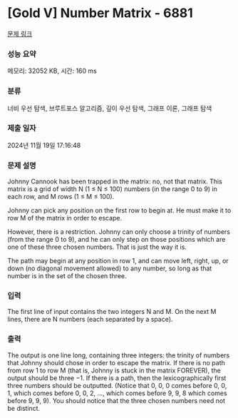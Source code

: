 # [Gold V] Number Matrix - 6881 

[문제 링크](https://www.acmicpc.net/problem/6881) 

### 성능 요약

메모리: 32052 KB, 시간: 160 ms

### 분류

너비 우선 탐색, 브루트포스 알고리즘, 깊이 우선 탐색, 그래프 이론, 그래프 탐색

### 제출 일자

2024년 11월 19일 17:16:48

### 문제 설명

<p>Johnny Cannook has been trapped in the matrix: no, not that matrix. This matrix is a grid of width N (1 ≤ N ≤ 100) numbers (in the range 0 to 9) in each row, and M rows (1 ≤ M ≤ 100).</p>

<p>Johnny can pick any position on the first row to begin at. He must make it to row M of the matrix in order to escape.</p>

<p>However, there is a restriction. Johnny can only choose a trinity of numbers (from the range 0 to 9), and he can only step on those positions which are one of these three chosen numbers. That is just the way it is.</p>

<p>The path may begin at any position in row 1, and can move left, right, up, or down (no diagonal movement allowed) to any number, so long as that number is in the set of the chosen three.</p>

### 입력 

 <p>The first line of input contains the two integers N and M. On the next M lines, there are N numbers (each separated by a space).</p>

### 출력 

 <p>The output is one line long, containing three integers: the trinity of numbers that Johnny should chose in order to escape the matrix. If there is no path from row 1 to row M (that is, Johnny is stuck in the matrix FOREVER), the output should be three −1. If there is a path, then the lexicographically first three numbers should be outputted. (Notice that 0, 0, 0 comes before 0, 0, 1, which comes before 0, 0, 2, ..., which comes before 9, 9, 8 which comes before 9, 9, 9). You should notice that the three chosen numbers need not be distinct.</p>

